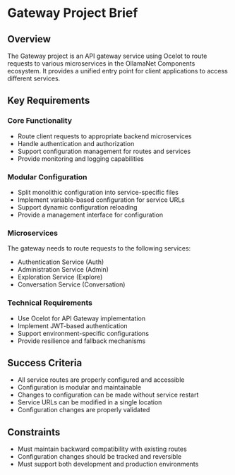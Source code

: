 # Gateway Project Brief

## Overview
The Gateway project is an API gateway service using Ocelot to route requests to various microservices in the OllamaNet Components ecosystem. It provides a unified entry point for client applications to access different services.

## Key Requirements

### Core Functionality
- Route client requests to appropriate backend microservices
- Handle authentication and authorization
- Support configuration management for routes and services
- Provide monitoring and logging capabilities

### Modular Configuration
- Split monolithic configuration into service-specific files
- Implement variable-based configuration for service URLs
- Support dynamic configuration reloading
- Provide a management interface for configuration

### Microservices
The gateway needs to route requests to the following services:
- Authentication Service (Auth)
- Administration Service (Admin)
- Exploration Service (Explore)
- Conversation Service (Conversation)

### Technical Requirements
- Use Ocelot for API Gateway implementation
- Implement JWT-based authentication
- Support environment-specific configurations
- Provide resilience and fallback mechanisms

## Success Criteria
- All service routes are properly configured and accessible
- Configuration is modular and maintainable
- Changes to configuration can be made without service restart
- Service URLs can be modified in a single location
- Configuration changes are properly validated

## Constraints
- Must maintain backward compatibility with existing routes
- Configuration changes should be tracked and reversible
- Must support both development and production environments 
